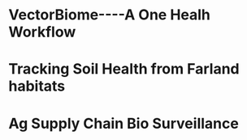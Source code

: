 # VectorBiome----A One Healh Workflow 
# Tracking Soil Health from Farland habitats
# Ag Supply Chain Bio Surveillance
